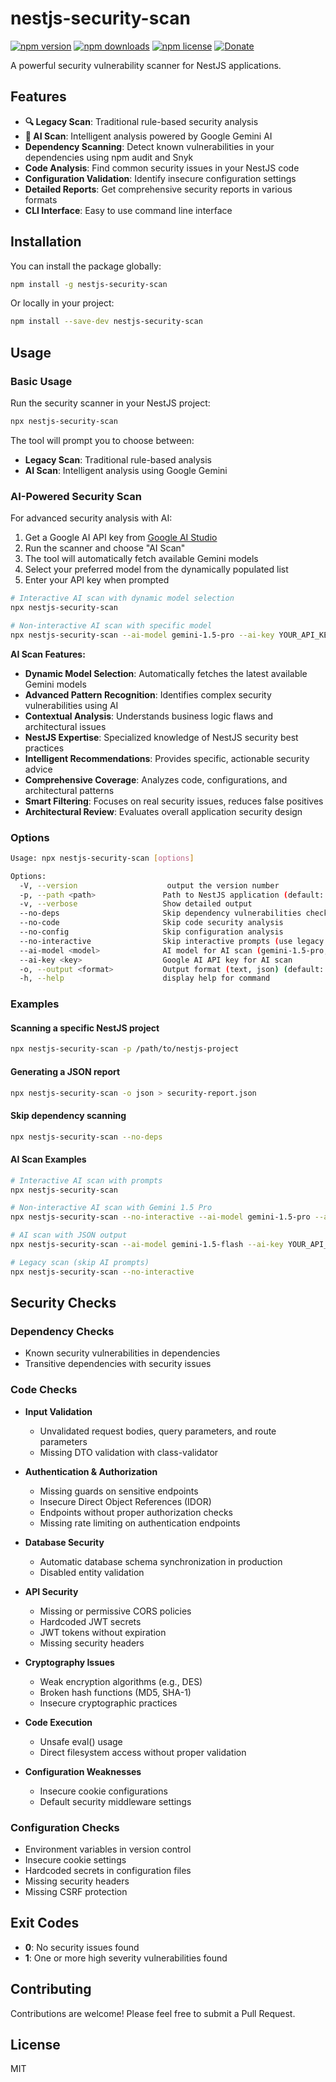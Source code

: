 # nestjs-security-scan

[![npm version](https://img.shields.io/npm/v/nestjs-security-scan.svg)](https://www.npmjs.com/package/nestjs-security-scan)
[![npm downloads](https://img.shields.io/npm/dm/nestjs-security-scan.svg)](https://www.npmjs.com/package/nestjs-security-scan)
[![npm license](https://img.shields.io/npm/l/nestjs-security-scan.svg)](https://www.npmjs.com/package/nestjs-security-scan)
[![Donate](https://img.shields.io/badge/Donate-PayPal-red.svg)](https://paypal.me/gramostv)

A powerful security vulnerability scanner for NestJS applications.

## Features

- **🔍 Legacy Scan**: Traditional rule-based security analysis
- **🤖 AI Scan**: Intelligent analysis powered by Google Gemini AI
- **Dependency Scanning**: Detect known vulnerabilities in your dependencies using npm audit and Snyk
- **Code Analysis**: Find common security issues in your NestJS code
- **Configuration Validation**: Identify insecure configuration settings
- **Detailed Reports**: Get comprehensive security reports in various formats
- **CLI Interface**: Easy to use command line interface

## Installation

You can install the package globally:

```bash
npm install -g nestjs-security-scan
```

Or locally in your project:

```bash
npm install --save-dev nestjs-security-scan
```

## Usage

### Basic Usage

Run the security scanner in your NestJS project:

```bash
npx nestjs-security-scan
```

The tool will prompt you to choose between:

- **Legacy Scan**: Traditional rule-based analysis
- **AI Scan**: Intelligent analysis using Google Gemini

### AI-Powered Security Scan

For advanced security analysis with AI:

1. Get a Google AI API key from [Google AI Studio](https://aistudio.google.com/apikey)
2. Run the scanner and choose "AI Scan"
3. The tool will automatically fetch available Gemini models
4. Select your preferred model from the dynamically populated list
5. Enter your API key when prompted

```bash
# Interactive AI scan with dynamic model selection
npx nestjs-security-scan

# Non-interactive AI scan with specific model
npx nestjs-security-scan --ai-model gemini-1.5-pro --ai-key YOUR_API_KEY
```

**AI Scan Features:**

- **Dynamic Model Selection**: Automatically fetches the latest available Gemini models
- **Advanced Pattern Recognition**: Identifies complex security vulnerabilities using AI
- **Contextual Analysis**: Understands business logic flaws and architectural issues
- **NestJS Expertise**: Specialized knowledge of NestJS security best practices
- **Intelligent Recommendations**: Provides specific, actionable security advice
- **Comprehensive Coverage**: Analyzes code, configurations, and architectural patterns
- **Smart Filtering**: Focuses on real security issues, reduces false positives
- **Architectural Review**: Evaluates overall application security design

### Options

```bash
Usage: npx nestjs-security-scan [options]

Options:
  -V, --version                    output the version number
  -p, --path <path>               Path to NestJS application (default: current directory)
  -v, --verbose                   Show detailed output
  --no-deps                       Skip dependency vulnerabilities check
  --no-code                       Skip code security analysis
  --no-config                     Skip configuration analysis
  --no-interactive                Skip interactive prompts (use legacy scan)
  --ai-model <model>              AI model for AI scan (gemini-1.5-pro, gemini-1.5-flash, gemini-pro)
  --ai-key <key>                  Google AI API key for AI scan
  -o, --output <format>           Output format (text, json) (default: "text")
  -h, --help                      display help for command
```

### Examples

#### Scanning a specific NestJS project

```bash
npx nestjs-security-scan -p /path/to/nestjs-project
```

#### Generating a JSON report

```bash
npx nestjs-security-scan -o json > security-report.json
```

#### Skip dependency scanning

```bash
npx nestjs-security-scan --no-deps
```

#### AI Scan Examples

```bash
# Interactive AI scan with prompts
npx nestjs-security-scan

# Non-interactive AI scan with Gemini 1.5 Pro
npx nestjs-security-scan --no-interactive --ai-model gemini-1.5-pro --ai-key YOUR_API_KEY

# AI scan with JSON output
npx nestjs-security-scan --ai-model gemini-1.5-flash --ai-key YOUR_API_KEY -o json

# Legacy scan (skip AI prompts)
npx nestjs-security-scan --no-interactive
```

## Security Checks

### Dependency Checks

- Known security vulnerabilities in dependencies
- Transitive dependencies with security issues

### Code Checks

- **Input Validation**

  - Unvalidated request bodies, query parameters, and route parameters
  - Missing DTO validation with class-validator

- **Authentication & Authorization**

  - Missing guards on sensitive endpoints
  - Insecure Direct Object References (IDOR)
  - Endpoints without proper authorization checks
  - Missing rate limiting on authentication endpoints

- **Database Security**

  - Automatic database schema synchronization in production
  - Disabled entity validation

- **API Security**

  - Missing or permissive CORS policies
  - Hardcoded JWT secrets
  - JWT tokens without expiration
  - Missing security headers

- **Cryptography Issues**

  - Weak encryption algorithms (e.g., DES)
  - Broken hash functions (MD5, SHA-1)
  - Insecure cryptographic practices

- **Code Execution**

  - Unsafe eval() usage
  - Direct filesystem access without proper validation

- **Configuration Weaknesses**
  - Insecure cookie configurations
  - Default security middleware settings

### Configuration Checks

- Environment variables in version control
- Insecure cookie settings
- Hardcoded secrets in configuration files
- Missing security headers
- Missing CSRF protection

## Exit Codes

- **0**: No security issues found
- **1**: One or more high severity vulnerabilities found

## Contributing

Contributions are welcome! Please feel free to submit a Pull Request.

## License

MIT
